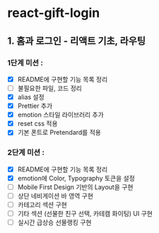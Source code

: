 # react-gift-login

## 1. 홈과 로그인 - 리액트 기초, 라우팅

### 1단계 미션 :

- [x] README에 구현할 기능 목록 정리
- [ ] 불필요한 파일, 코드 정리
- [x] alias 설정
- [x] Prettier 추가
- [x] emotion 스타일 라이브러리 추가
- [x] reset css 적용
- [x] 기본 폰트로 Pretendard를 적용

### 2단계 미션 :

- [x] README에 구현할 기능 목록 정리
- [x] emotion에 Color, Typography 토큰을 설정
- [ ] Mobile First Design 기반의 Layout을 구현
- [ ] 상단 네비게이션 바 영역 구현
- [ ] 카테고리 섹션 구현
- [ ] 기타 섹션 (선물한 친구 선택, 카테캠 화이팅) UI 구현
- [ ] 실시간 급상승 선물랭킹 구현